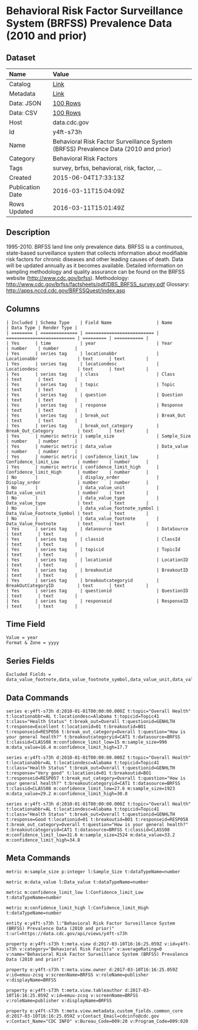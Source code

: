 # Behavioral Risk Factor Surveillance System (BRFSS) Prevalence Data (2010 and prior)

## Dataset

| Name | Value |
| :--- | :---- |
| Catalog | [Link](https://catalog.data.gov/dataset/behavioral-risk-factor-surveillance-system-brfss-prevalence-data-2010-and-prior) |
| Metadata | [Link](https://data.cdc.gov/api/views/y4ft-s73h) |
| Data: JSON | [100 Rows](https://data.cdc.gov/api/views/y4ft-s73h/rows.json?max_rows=100) |
| Data: CSV | [100 Rows](https://data.cdc.gov/api/views/y4ft-s73h/rows.csv?max_rows=100) |
| Host | data.cdc.gov |
| Id | y4ft-s73h |
| Name | Behavioral Risk Factor Surveillance System (BRFSS) Prevalence Data (2010 and prior) |
| Category | Behavioral Risk Factors |
| Tags | survey, brfss, behavioral, risk, factor, ... |
| Created | 2015-06-04T17:33:13Z |
| Publication Date | 2016-03-11T15:04:09Z |
| Rows Updated | 2016-03-11T15:01:49Z |

## Description

1995-2010. BRFSS land line only prevalence data. BRFSS is a continuous, state-based surveillance system that collects information about modifiable risk factors for chronic diseases and other leading causes of death. Data will be updated annually as it becomes available. Detailed information on sampling methodology and quality assurance can be found on the BRFSS website (http://www.cdc.gov/brfss). Methodology: http://www.cdc.gov/brfss/factsheets/pdf/DBS_BRFSS_survey.pdf Glossary: http://apps.nccd.cdc.gov/BRFSSQuest/index.asp

## Columns

```ls
| Included | Schema Type    | Field Name                 | Name                       | Data Type | Render Type |
| ======== | ============== | ========================== | ========================== | ========= | =========== |
| Yes      | time           | year                       | Year                       | number    | number      |
| Yes      | series tag     | locationabbr               | Locationabbr               | text      | text        |
| Yes      | series tag     | locationdesc               | Locationdesc               | text      | text        |
| Yes      | series tag     | class                      | Class                      | text      | text        |
| Yes      | series tag     | topic                      | Topic                      | text      | text        |
| Yes      | series tag     | question                   | Question                   | text      | text        |
| Yes      | series tag     | response                   | Response                   | text      | text        |
| Yes      | series tag     | break_out                  | Break_Out                  | text      | text        |
| Yes      | series tag     | break_out_category         | Break_Out_Category         | text      | text        |
| Yes      | numeric metric | sample_size                | Sample_Size                | number    | number      |
| Yes      | numeric metric | data_value                 | Data_value                 | number    | number      |
| Yes      | numeric metric | confidence_limit_low       | Confidence_limit_Low       | number    | number      |
| Yes      | numeric metric | confidence_limit_high      | Confidence_limit_High      | number    | number      |
| No       |                | display_order              | Display_order              | number    | number      |
| No       |                | data_value_unit            | Data_value_unit            | number    | text        |
| No       |                | data_value_type            | Data_value_type            | text      | text        |
| No       |                | data_value_footnote_symbol | Data_Value_Footnote_Symbol | text      | text        |
| No       |                | data_value_footnote        | Data_Value_Footnote        | text      | text        |
| Yes      | series tag     | datasource                 | DataSource                 | text      | text        |
| Yes      | series tag     | classid                    | ClassId                    | text      | text        |
| Yes      | series tag     | topicid                    | TopicId                    | text      | text        |
| Yes      | series tag     | locationid                 | LocationID                 | text      | text        |
| Yes      | series tag     | breakoutid                 | BreakoutID                 | text      | text        |
| Yes      | series tag     | breakoutcategoryid         | BreakOutCategoryID         | text      | text        |
| Yes      | series tag     | questionid                 | QuestionID                 | text      | text        |
| Yes      | series tag     | responseid                 | ResponseID                 | text      | text        |
```

## Time Field

```ls
Value = year
Format & Zone = yyyy
```

## Series Fields

```ls
Excluded Fields = data_value_footnote,data_value_footnote_symbol,data_value_unit,data_value_type,display_order
```

## Data Commands

```ls
series e:y4ft-s73h d:2010-01-01T00:00:00.000Z t:topic="Overall Health" t:locationabbr=AL t:locationdesc=Alabama t:topicid=Topic41 t:class="Health Status" t:break_out=Overall t:questionid=GENHLTH t:response=Excellent t:locationid=01 t:breakoutid=BO1 t:responseid=RESP056 t:break_out_category=Overall t:question="How is your general health?" t:breakoutcategoryid=CAT1 t:datasource=BRFSS t:classid=CLASS08 m:confidence_limit_low=15 m:sample_size=996 m:data_value=16.4 m:confidence_limit_high=17.7

series e:y4ft-s73h d:2010-01-01T00:00:00.000Z t:topic="Overall Health" t:locationabbr=AL t:locationdesc=Alabama t:topicid=Topic41 t:class="Health Status" t:break_out=Overall t:questionid=GENHLTH t:response="Very good" t:locationid=01 t:breakoutid=BO1 t:responseid=RESP057 t:break_out_category=Overall t:question="How is your general health?" t:breakoutcategoryid=CAT1 t:datasource=BRFSS t:classid=CLASS08 m:confidence_limit_low=27.6 m:sample_size=1923 m:data_value=29.2 m:confidence_limit_high=30.8

series e:y4ft-s73h d:2010-01-01T00:00:00.000Z t:topic="Overall Health" t:locationabbr=AL t:locationdesc=Alabama t:topicid=Topic41 t:class="Health Status" t:break_out=Overall t:questionid=GENHLTH t:response=Good t:locationid=01 t:breakoutid=BO1 t:responseid=RESP058 t:break_out_category=Overall t:question="How is your general health?" t:breakoutcategoryid=CAT1 t:datasource=BRFSS t:classid=CLASS08 m:confidence_limit_low=31.6 m:sample_size=2524 m:data_value=33.2 m:confidence_limit_high=34.8
```

## Meta Commands

```ls
metric m:sample_size p:integer l:Sample_Size t:dataTypeName=number

metric m:data_value l:Data_value t:dataTypeName=number

metric m:confidence_limit_low l:Confidence_limit_Low t:dataTypeName=number

metric m:confidence_limit_high l:Confidence_limit_High t:dataTypeName=number

entity e:y4ft-s73h l:"Behavioral Risk Factor Surveillance System (BRFSS) Prevalence Data (2010 and prior)" t:url=https://data.cdc.gov/api/views/y4ft-s73h

property e:y4ft-s73h t:meta.view d:2017-03-10T16:16:25.059Z v:id=y4ft-s73h v:category="Behavioral Risk Factors" v:averageRating=0 v:name="Behavioral Risk Factor Surveillance System (BRFSS) Prevalence Data (2010 and prior)"

property e:y4ft-s73h t:meta.view.owner d:2017-03-10T16:16:25.059Z v:id=emuu-zcsq v:screenName=BRFSS v:roleName=publisher v:displayName=BRFSS

property e:y4ft-s73h t:meta.view.tableauthor d:2017-03-10T16:16:25.059Z v:id=emuu-zcsq v:screenName=BRFSS v:roleName=publisher v:displayName=BRFSS

property e:y4ft-s73h t:meta.view.metadata.custom_fields.common_core d:2017-03-10T16:16:25.059Z v:Contact_Email=cdcinfo@cdc.gov v:Contact_Name="CDC INFO" v:Bureau_Code=009:20 v:Program_Code=009:020
```
